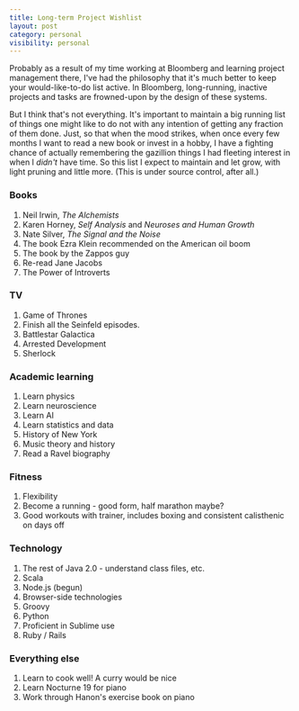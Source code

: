 ```yaml
---
title: Long-term Project Wishlist
layout: post
category: personal
visibility: personal
---
```


Probably as a result of my time working at Bloomberg and learning project management there, I've had the philosophy that it's much better to keep your would-like-to-do list active. In Bloomberg, long-running, inactive projects and tasks are frowned-upon by the design of these systems.

But I think that's not everything. It's important to maintain a big running list of things one might like to do not with any intention of getting any fraction of them done. Just, so that when the mood strikes, when once every few months I want to read a new book or invest in a hobby, I have a fighting chance of actually remembering the gazillion things I had fleeting interest in when I *didn't* have time. So this list I expect to maintain and let grow, with light pruning and little more. (This is under source control, after all.)

### Books

1. Neil Irwin, *The Alchemists*
2. Karen Horney, *Self Analysis* and *Neuroses and Human Growth*
3. Nate Silver, *The Signal and the Noise*
4. The book Ezra Klein recommended on the American oil boom
5. The book by the Zappos guy
6. Re-read Jane Jacobs
7. The Power of Introverts

### TV

1. Game of Thrones
2. Finish all the Seinfeld episodes.
3. Battlestar Galactica
4. Arrested Development
5. Sherlock

### Academic learning

1. Learn physics
2. Learn neuroscience
3. Learn AI
4. Learn statistics and data
5. History of New York
6. Music theory and history
7. Read a Ravel biography

### Fitness

1. Flexibility
2. Become a running - good form, half marathon maybe?
3. Good workouts with trainer, includes boxing and consistent calisthenic on days off

### Technology

1. The rest of Java 2.0 - understand class files, etc.
2. Scala
3. Node.js (begun)
4. Browser-side technologies
5. Groovy
6. Python
7. Proficient in Sublime use
8. Ruby / Rails

### Everything else

1. Learn to cook well! A curry would be nice
2. Learn Nocturne 19 for piano
3. Work through Hanon's exercise book on piano
